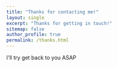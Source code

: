```yaml
---
title: "Thanks for contacting me!"
layout: single
excerpt: "Thanks for getting in touch!"
sitemap: false
author_profile: true 
permalink: /thanks.html
---
```


I'll try get back to you ASAP